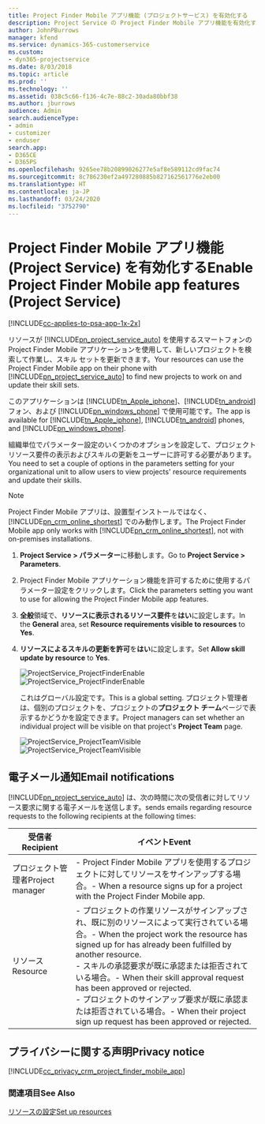```yaml
---
title: Project Finder Mobile アプリ機能 (プロジェクトサービス) を有効化する
description: Project Service の Project Finder Mobile アプリ機能を有効化する方法
author: JohnPBurrows
manager: kfend
ms.service: dynamics-365-customerservice
ms.custom:
- dyn365-projectservice
ms.date: 8/03/2018
ms.topic: article
ms.prod: ''
ms.technology: ''
ms.assetid: 038c5c66-f136-4c7e-88c2-30ada80bbf38
ms.author: jburrows
audience: Admin
search.audienceType:
- admin
- customizer
- enduser
search.app:
- D365CE
- D365PS
ms.openlocfilehash: 9265ee78b20899026277e5af8e589112cd9fac74
ms.sourcegitcommit: 8c786230ef2a497280885b827162561776e2eb00
ms.translationtype: HT
ms.contentlocale: ja-JP
ms.lasthandoff: 03/24/2020
ms.locfileid: "3752790"
---
```

# <a name="enable-project-finder-mobile-app-features-project-service"></a><span data-ttu-id="12482-103">Project Finder Mobile アプリ機能 (Project Service) を有効化する</span><span class="sxs-lookup"><span data-stu-id="12482-103">Enable Project Finder Mobile app features (Project Service)</span></span>

[!INCLUDE[cc-applies-to-psa-app-1x-2x](../includes/cc-applies-to-psa-app-1x-2x.md)]

<span data-ttu-id="12482-104">リソースが [!INCLUDE[pn_project_service_auto](../includes/pn-project-service-auto.md)] を使用するスマートフォンの Project Finder Mobile アプリケーションを使用して、新しいプロジェクトを検索して作業し、スキル セットを更新できます。</span><span class="sxs-lookup"><span data-stu-id="12482-104">Your resources can use the Project Finder Mobile app on their phone with [!INCLUDE[pn_project_service_auto](../includes/pn-project-service-auto.md)] to find new projects to work on and update their skill sets.</span></span>  
  
 <span data-ttu-id="12482-105">このアプリケーションは [!INCLUDE[tn_Apple_iphone](../includes/tn-apple-iphone.md)]、[!INCLUDE[tn_android](../includes/tn-android.md)] フォン、および [!INCLUDE[pn_windows_phone](../includes/pn-windows-phone.md)] で使用可能です。</span><span class="sxs-lookup"><span data-stu-id="12482-105">The app is available for [!INCLUDE[tn_Apple_iphone](../includes/tn-apple-iphone.md)], [!INCLUDE[tn_android](../includes/tn-android.md)] phones, and [!INCLUDE[pn_windows_phone](../includes/pn-windows-phone.md)].</span></span>  
  
 <span data-ttu-id="12482-106">組織単位でパラメーター設定のいくつかのオプションを設定して、プロジェクト リソース要件の表示およびスキルの更新をユーザーに許可する必要があります。</span><span class="sxs-lookup"><span data-stu-id="12482-106">You need to set a couple of options in the parameters setting for your organizational unit to allow users to view projects' resource requirements and update their skills.</span></span>  
  
> [!NOTE]
>  <span data-ttu-id="12482-107">Project Finder Mobile アプリは、設置型インストールではなく、[!INCLUDE[pn_crm_online_shortest](../includes/pn-crm-online-shortest.md)] でのみ動作します。</span><span class="sxs-lookup"><span data-stu-id="12482-107">The Project Finder Mobile app only works with [!INCLUDE[pn_crm_online_shortest](../includes/pn-crm-online-shortest.md)], not with on-premises installations.</span></span>  
  
1. <span data-ttu-id="12482-108">**Project Service > パラメーター**に移動します。</span><span class="sxs-lookup"><span data-stu-id="12482-108">Go to **Project Service > Parameters**.</span></span>  
  
2. <span data-ttu-id="12482-109">Project Finder Mobile アプリケーション機能を許可するために使用するパラメーター設定をクリックします。</span><span class="sxs-lookup"><span data-stu-id="12482-109">Click the parameters setting you want to use for allowing the Project Finder Mobile app features.</span></span>  
  
3. <span data-ttu-id="12482-110">**全般**領域で、**リソースに表示されるリソース要件**を**はい**に設定します。</span><span class="sxs-lookup"><span data-stu-id="12482-110">In the **General** area, set **Resource requirements visible to resources** to **Yes**.</span></span>  
  
4. <span data-ttu-id="12482-111">**リソースによるスキルの更新を許可**を**はい**に設定します。</span><span class="sxs-lookup"><span data-stu-id="12482-111">Set **Allow skill update by resource** to **Yes**.</span></span>  
  
   <span data-ttu-id="12482-112">![ProjectService_ProjectFinderEnable](../project-service/media/project-service-project-finder-enable.png "ProjectService_ProjectFinderEnable")</span><span class="sxs-lookup"><span data-stu-id="12482-112">![ProjectService_ProjectFinderEnable](../project-service/media/project-service-project-finder-enable.png "ProjectService_ProjectFinderEnable")</span></span>  
  
   <span data-ttu-id="12482-113">これはグローバル設定です。</span><span class="sxs-lookup"><span data-stu-id="12482-113">This is a global setting.</span></span> <span data-ttu-id="12482-114">プロジェクト管理者は、個別のプロジェクトを、プロジェクトの**プロジェクト チーム**ページで表示するかどうかを設定できます。</span><span class="sxs-lookup"><span data-stu-id="12482-114">Project managers can set whether an individual project will be visible on that project's **Project Team** page.</span></span>  
  
   <span data-ttu-id="12482-115">![ProjectService_ProjectTeamVisible](../project-service/media/project-service-project-team-visible.png "ProjectService_ProjectTeamVisible")</span><span class="sxs-lookup"><span data-stu-id="12482-115">![ProjectService_ProjectTeamVisible](../project-service/media/project-service-project-team-visible.png "ProjectService_ProjectTeamVisible")</span></span>  
  
## <a name="email-notifications"></a><span data-ttu-id="12482-116">電子メール通知</span><span class="sxs-lookup"><span data-stu-id="12482-116">Email notifications</span></span>  
 [!INCLUDE[pn_project_service_auto](../includes/pn-project-service-auto.md)] <span data-ttu-id="12482-117">は、次の時間に次の受信者に対してリソース要求に関する電子メールを送信します。</span><span class="sxs-lookup"><span data-stu-id="12482-117">sends emails regarding resource requests to the following recipients at the following times:</span></span>  
  
|<span data-ttu-id="12482-118">受信者</span><span class="sxs-lookup"><span data-stu-id="12482-118">Recipient</span></span>|<span data-ttu-id="12482-119">イベント</span><span class="sxs-lookup"><span data-stu-id="12482-119">Event</span></span>|  
|---------------|-----------|  
|<span data-ttu-id="12482-120">プロジェクト管理者</span><span class="sxs-lookup"><span data-stu-id="12482-120">Project manager</span></span>|<span data-ttu-id="12482-121">- Project Finder Mobile アプリを使用するプロジェクトに対してリソースをサインアップする場合。</span><span class="sxs-lookup"><span data-stu-id="12482-121">-   When a resource signs up for a project with the Project Finder Mobile app.</span></span>|  
|<span data-ttu-id="12482-122">リソース </span><span class="sxs-lookup"><span data-stu-id="12482-122">Resource</span></span>|<span data-ttu-id="12482-123">- プロジェクトの作業リソースがサインアップされ、既に別のリソースによって実行されている場合。</span><span class="sxs-lookup"><span data-stu-id="12482-123">-   When the project work the resource has signed up for has already been fulfilled by another resource.</span></span><br /><span data-ttu-id="12482-124">- スキルの承認要求が既に承認または拒否されている場合。</span><span class="sxs-lookup"><span data-stu-id="12482-124">-   When their skill approval request has been approved or rejected.</span></span><br /><span data-ttu-id="12482-125">- プロジェクトのサインアップ要求が既に承認または拒否されている場合。</span><span class="sxs-lookup"><span data-stu-id="12482-125">-   When their project sign up request has been approved or rejected.</span></span>|  
  
## <a name="privacy-notice"></a><span data-ttu-id="12482-126">プライバシーに関する声明</span><span class="sxs-lookup"><span data-stu-id="12482-126">Privacy notice</span></span>  
 [!INCLUDE[cc_privacy_crm_project_finder_mobile_app](../includes/cc-privacy-crm-project-finder-mobile-app.md)]  
  
### <a name="see-also"></a><span data-ttu-id="12482-127">関連項目</span><span class="sxs-lookup"><span data-stu-id="12482-127">See Also</span></span>  
 [<span data-ttu-id="12482-128">リソースの設定</span><span class="sxs-lookup"><span data-stu-id="12482-128">Set up resources</span></span>](../project-service/set-up-resources.md)
